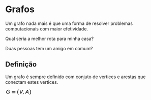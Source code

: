 # Grafos

Um grafo nada mais é que uma forma de resolver problemas computacionais com maior efetividade.

Qual séria a melhor rota para minha casa?

Duas pessoas tem um amigo em comum?

## Definição

Um grafo é sempre definido com conjuto de vertices e arestas que conectam estes vertices.

![Equação grafos ](img/equacao_grafos.png)
